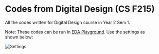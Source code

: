 # Codes from Digital Design (CS F215)

All the codes written for Digital Design course in Year 2 Sem 1.

Note: These codes can be run in [EDA Playground](https://edaplayground.com). Use
the settings as shown below:

![Settings](https://github.com/joejo-joestar/uni_codes/assets/144523549/e3ffaa1c-707d-4c9b-97fd-89dc4269d0aa)
